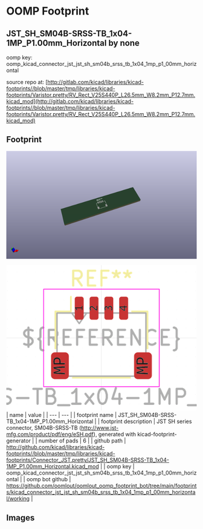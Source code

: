 # OOMP Footprint  
## JST_SH_SM04B-SRSS-TB_1x04-1MP_P1.00mm_Horizontal  by none  
  
oomp key: oomp_kicad_connector_jst_jst_sh_sm04b_srss_tb_1x04_1mp_p1_00mm_horizontal  
  
source repo at: [http://gitlab.com/kicad/libraries/kicad-footprints//blob/master/tmp/libraries/kicad-footprints/Varistor.pretty/RV_Rect_V25S440P_L26.5mm_W8.2mm_P12.7mm.kicad_mod](http://gitlab.com/kicad/libraries/kicad-footprints//blob/master/tmp/libraries/kicad-footprints/Varistor.pretty/RV_Rect_V25S440P_L26.5mm_W8.2mm_P12.7mm.kicad_mod)  
## Footprint  
  
[![working_kicad_pcb_3d.png](working_kicad_pcb_3d_600.png)](working_kicad_pcb_3d.png)  
  
[![working.png](working_600.png)](working.png)  
| name | value | 
| --- | --- | 
| footprint name | JST_SH_SM04B-SRSS-TB_1x04-1MP_P1.00mm_Horizontal | 
| footprint description | JST SH series connector, SM04B-SRSS-TB (http://www.jst-mfg.com/product/pdf/eng/eSH.pdf), generated with kicad-footprint-generator | 
| number of pads | 6 | 
| github path | http://github.com/kicad/libraries/kicad-footprints//blob/master/tmp/libraries/kicad-footprints/Connector_JST.pretty/JST_SH_SM04B-SRSS-TB_1x04-1MP_P1.00mm_Horizontal.kicad_mod | 
| oomp key | oomp_kicad_connector_jst_jst_sh_sm04b_srss_tb_1x04_1mp_p1_00mm_horizontal | 
| oomp bot github | https://github.com/oomlout/oomlout_oomp_footprint_bot/tree/main/footprints/kicad_connector_jst_jst_sh_sm04b_srss_tb_1x04_1mp_p1_00mm_horizontal/working | 
## Images  
